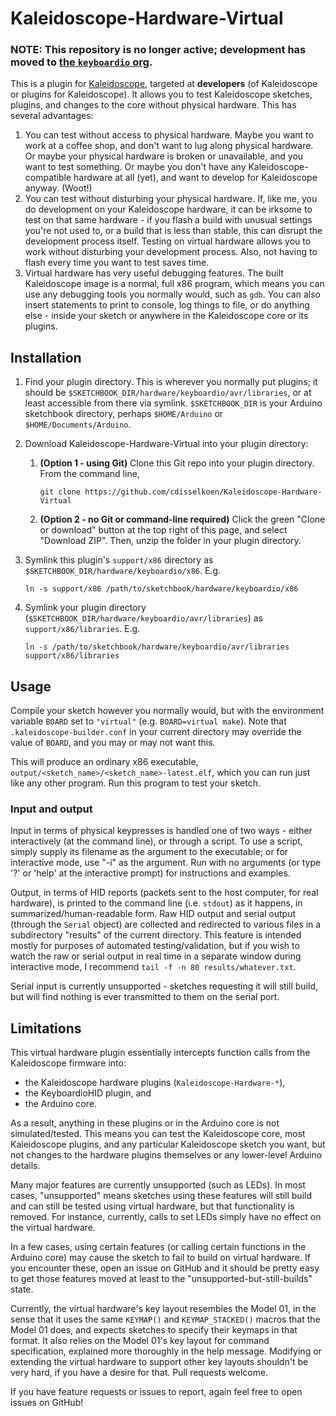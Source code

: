 # Kaleidoscope-Hardware-Virtual

### NOTE: This repository is no longer active; development has moved to [the `keyboardio` org][kbrepo].

This is a plugin for [Kaleidoscope][fw], targeted at **developers** (of Kaleidoscope
or plugins for Kaleidoscope).  It allows you to test Kaleidoscope sketches,
plugins, and changes to the core without physical hardware.  This has several
advantages:
  1. You can test without access to physical hardware.  Maybe you want to work
      at a coffee shop, and don't want to lug along physical hardware.  Or maybe
      your physical hardware is broken or unavailable, and you want to test
      something.  Or maybe you don't have any Kaleidoscope-compatible hardware
      at all (yet), and want to develop for Kaleidoscope anyway. (Woot!)
  2. You can test without disturbing your physical hardware.  If, like me, you
      do development on your Kaleidoscope hardware, it can be irksome to test
      on that same hardware - if you flash a build with unusual settings you're
      not used to, or a build that is less than stable, this can disrupt the
      development process itself.  Testing on virtual hardware allows you to work
      without disturbing your development process.
      Also, not having to flash every time you want to test saves time.
  3. Virtual hardware has very useful debugging features.  The built Kaleidoscope
      image is a normal, full x86 program, which means you can use any debugging
      tools you normally would, such as `gdb`.  You can also insert statements
      to print to console, log things to file, or do anything else - inside your
      sketch or anywhere in the Kaleidoscope core or its plugins.

## Installation

1. Find your plugin directory.  This is wherever you normally put plugins; it should be
`$SKETCHBOOK_DIR/hardware/keyboardio/avr/libraries`, or at least accessible from there
via symlink.  `$SKETCHBOOK_DIR` is your Arduino sketchbook directory, perhaps
`$HOME/Arduino` or `$HOME/Documents/Arduino`.

1. Download Kaleidoscope-Hardware-Virtual into your plugin directory:

   1. __(Option 1 - using Git)__ Clone this Git repo into your plugin directory.
      From the command line,

       `git clone https://github.com/cdisselkoen/Kaleidoscope-Hardware-Virtual`

   1. __(Option 2 - no Git or command-line required)__ Click the green "Clone or download"
      button at the top right of this page, and select "Download ZIP".  Then, unzip the
      folder in your plugin directory.

1. Symlink this plugin's `support/x86` directory as `$SKETCHBOOK_DIR/hardware/keyboardio/x86`.
   E.g.

    `ln -s support/x86 /path/to/sketchbook/hardware/keyboardio/x86`

1. Symlink your plugin directory (`$SKETCHBOOK_DIR/hardware/keyboardio/avr/libraries`) as
   `support/x86/libraries`.  E.g.

    `ln -s /path/to/sketchbook/hardware/keyboardio/avr/libraries support/x86/libraries`

## Usage

Compile your sketch however you normally would, but with the environment variable `BOARD`
set to `"virtual"` (e.g. `BOARD=virtual make`).
Note that `.kaleidoscope-builder.conf` in your current directory may override the value
of `BOARD`, and you may or may not want this.

This will produce an ordinary x86 executable, `output/<sketch_name>/<sketch_name>-latest.elf`,
which you can run just like any other program.  Run this program to test your sketch.

### Input and output

Input in terms of physical keypresses is handled one of two ways - either interactively
(at the command line), or through a script.  To use a script, simply supply its filename
as the argument to the executable; or for interactive mode, use "-i" as the argument.
Run with no arguments (or type '?' or 'help' at the interactive prompt)
for instructions and examples.

Output, in terms of HID reports (packets sent to the host computer, for real hardware),
is printed to the command line (i.e. `stdout`) as it happens, in summarized/human-readable
form.  Raw HID output and serial output (through the `Serial` object) are collected and
redirected to various files in a subdirectory "results" of the current directory.
This feature is intended mostly for purposes of automated testing/validation, but if you
wish to watch the raw or serial output in real time in a separate window during interactive
mode, I recommend `tail -f -n 80 results/whatever.txt`.

Serial input is currently unsupported - sketches requesting it will still build, but will
find nothing is ever transmitted to them on the serial port.

## Limitations

This virtual hardware plugin essentially intercepts function calls from the
Kaleidoscope firmware into:
* the Kaleidoscope hardware plugins (`Kaleidoscope-Hardware-*`),
* the KeyboardioHID plugin, and
* the Arduino core.

As a result, anything in these plugins or in the Arduino core is not simulated/tested.
This means you can test the Kaleidoscope core, most Kaleidoscope plugins, and any
particular Kaleidoscope sketch you want, but not changes to the hardware plugins themselves
or any lower-level Arduino details.

Many major features are currently unsupported (such as LEDs).  In most cases,
"unsupported" means sketches using these features will still build and can still be
tested using virtual hardware, but that functionality is removed.  For instance,
currently, calls to set LEDs simply have no effect on the virtual hardware.

In a few cases, using certain features (or calling certain functions in the Arduino
core) may cause the sketch to fail to build on virtual hardware.  If you encounter
these, open an issue on GitHub and it should be pretty easy to get those features
moved at least to the "unsupported-but-still-builds" state.

Currently, the virtual hardware's key layout resembles the Model 01, in the sense
that it uses the same `KEYMAP()` and `KEYMAP_STACKED()` macros that the Model 01 does,
and expects sketches to specify their keymaps in that format.  It also relies on the
Model 01's key layout for command specification, explained more thoroughly in the
help message.  Modifying or extending the virtual hardware to support other key
layouts shouldn't be very hard, if you have a desire for that.  Pull requests welcome.

If you have feature requests or issues to report, again feel free to open issues on
GitHub!

 [fw]: https://github.com/keyboardio/Kaleidoscope
 [kbrepo]: https://github.com/keyboardio/Kaleidoscope-Hardware-Virtual
